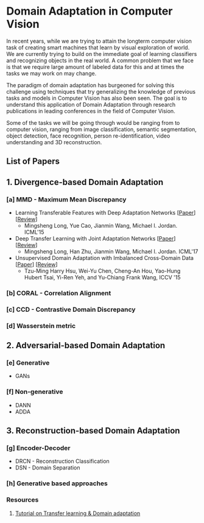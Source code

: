 # Domain Adaptation in Computer Vision


In recent years, while we are trying to attain the longterm computer vision task of creating smart machines that learn by visual exploration of world. We are currently trying to build on the immediate goal of learning classifiers and recognizing objects in the real world. A common problem that we face is that we require large amount of labeled data for this and at times the tasks we may work on may change. 

The paradigm of domain adaptation has burgeoned for solving this challenge using techniques that try generalizing the knowledge of previous tasks and models in Computer Vision has also been seen. The goal is to understand this application of Domain Adaptation through research publications in leading conferences in the field of Computer Vision.

Some of the tasks we will be going through would be ranging from to computer vision, ranging from image classification, semantic segmentation, object detection, face recognition, person re-identification, video understanding and 3D reconstruction.

## List of Papers
## 1. Divergence-based Domain Adaptation
### [a] MMD - Maximum Mean Discrepancy
- Learning Transferable Features with Deep Adaptation Networks [[Paper](https://arxiv.org/abs/1502.02791)] [[Review](https://github.com/tarujg/domain-adaptation-papers/blob/master/reviews/deep-adaptation-network.md)]
	- Mingsheng Long, Yue Cao, Jianmin Wang, Michael I. Jordan. ICML'15 
- Deep Transfer Learning with Joint Adaptation Networks [[Paper](https://arxiv.org/abs/1605.06636)] [[Review](https://github.com/tarujg/domain-adaptation-papers/blob/master/reviews/joint-adaptation-network.md)]
	- Mingsheng Long, Han Zhu, Jianmin Wang, Michael I. Jordan. ICML'17
- Unsupervised Domain Adaptation with Imbalanced Cross-Domain Data [[Paper](https://ieeexplore.ieee.org/document/7410826)] [[Review](https://github.com/tarujg/domain-adaptation-papers/blob/master/reviews/imbalanced-cross-domain.md)]
	- Tzu-Ming Harry Hsu, Wei-Yu Chen, Cheng-An Hou, Yao-Hung Hubert Tsai, Yi-Ren Yeh, and Yu-Chiang Frank Wang, ICCV '15

### [b] CORAL - Correlation Alignment
### [c] CCD - Contrastive Domain Discrepancy
### [d] Wasserstein metric

## 2. Adversarial-based Domain Adaptation
### [e] Generative
- GANs
### [f] Non-generative
- DANN
- ADDA
    
## 3. Reconstruction-based Domain Adaptation
### [g] Encoder-Decoder
- DRCN - Reconstruction Classification
- DSN - Domain Separation
### [h] Generative based approaches

### Resources
1. [Tutorial on Transfer learning & Domain adaptation](https://www.youtube.com/watch?v=MIsSuWsZtKE)
